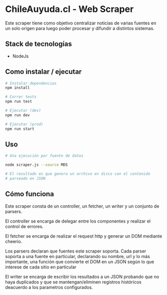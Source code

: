 # ChileAuyuda.cl - Web Scraper

Este scraper tiene como objetivo centralizar noticias de varias fuentes en un solo
origen para luego poder procesar y difundir a distintos sistemas.

## Stack de tecnologías

 - NodeJs

## Como instalar / ejecutar

``` bash
# Instalar dependencias
npm install

# Correr tests
npm run test

# Ejecutar (dev)
npm run dev

# Ejecutar (prod)
npm run start

```

## Uso
``` bash 
# Una ejecución por fuente de datos

node scraper.js --source MDS

# El resultado es que genera un archivo en disco con el contenido
# parseado en JSON

```

## Cómo funciona

Este scraper consta de un controller, un fetcher, un writer y un conjunto de parsers.

El controller se encarga de delegar entre los componentes y realizar el control
de errores.

El fetcher se encarga de realizar el request http y generar un DOM mediante
cheerio.

Los parsers declaran que fuentes este scraper soporta. Cada parser soporta a una
fuente en particular, declarando su nombre, url y lo más importante, una función
que convierte el DOM en un JSON según lo que interese de cada sitio  en particular

El writer se encarga de escribir los resultados a un JSON probando que no haya
duplicados y que se mantengan/eliminen registros históricos deacuerdo a los parametros 
configurados.